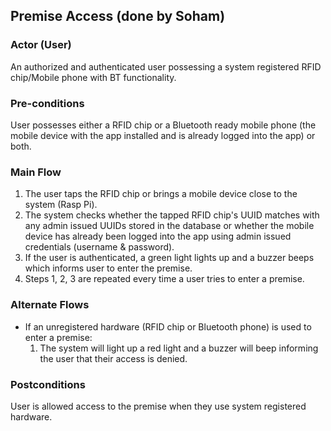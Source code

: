 ## Premise Access (done by Soham)

### Actor (User)
An authorized and authenticated user possessing a system registered RFID chip/Mobile phone with BT functionality.

### Pre-conditions
User possesses either a RFID chip or a Bluetooth ready mobile phone (the mobile device with the app installed and is already logged into the app) or both. 

### Main Flow
1. The user taps the RFID chip or brings a mobile device close to the system (Rasp Pi).
2. The system checks whether the tapped RFID chip's UUID matches with any admin issued UUIDs stored in the database or whether the mobile device has already been logged into the app using admin issued credentials (username & password). 
3. If the user is authenticated, a green light lights up and a buzzer beeps which informs user to enter the premise. 
4. Steps 1, 2, 3 are repeated every time a user tries to enter a premise.

### Alternate Flows
- If an unregistered hardware (RFID chip or Bluetooth phone) is used to enter a premise: 
  1. The system will light up a red light and a buzzer will beep informing the user that their access is denied.

### Postconditions
User is allowed access to the premise when they use system registered hardware.

